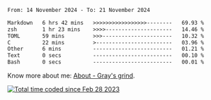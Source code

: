 <!--START_SECTION:waka-->

```txt
From: 14 November 2024 - To: 21 November 2024

Markdown   6 hrs 42 mins   >>>>>>>>>>>>>>>>>--------   69.93 %
zsh        1 hr 23 mins    >>>>---------------------   14.46 %
TOML       59 mins         >>>----------------------   10.32 %
C          22 mins         >------------------------   03.96 %
Other      6 mins          -------------------------   01.21 %
Text       0 secs          -------------------------   00.10 %
Bash       0 secs          -------------------------   00.01 %
```

<!--END_SECTION:waka-->

<!-- [![grayxu's github stats](https://github-readme-stats.vercel.app/api?username=grayxu&count_private=true&show_icons=true)](https://github.com/grayxu) -->

Know more about me: [About - Gray's grind](https://www.grayxu.cn/).
<p align="left">
  <a href="https://wakatime.com/@c69eb31e-43a1-463f-8968-c3449e386f57"><img src="https://wakatime.com/badge/user/c69eb31e-43a1-463f-8968-c3449e386f57.svg" title="Total time coded since Feb 28 2023" /></a>
</p>

